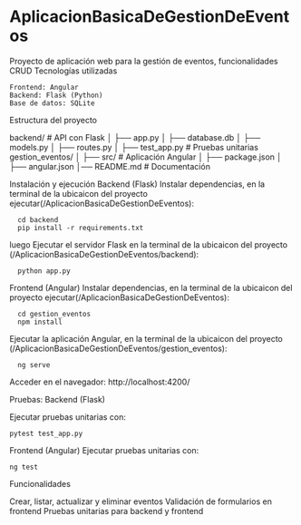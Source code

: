 # AplicacionBasicaDeGestionDeEventos
Proyecto de aplicación web para la gestión de eventos, funcionalidades CRUD
Tecnologías utilizadas

    Frontend: Angular
    Backend: Flask (Python)
    Base de datos: SQLite

Estructura del proyecto


backend/             # API con Flask
│   ├── app.py
│   ├── database.db
│   ├── models.py
│   ├── routes.py
│   ├── test_app.py      # Pruebas unitarias
gestion_eventos/
│   ├── src/               # Aplicación Angular
│   ├── package.json
│   ├── angular.json
│── README.md            # Documentación

Instalación y ejecución
 Backend (Flask)
    Instalar dependencias, en la terminal de la ubicaicon del proyecto ejecutar(/AplicacionBasicaDeGestionDeEventos):
      
      cd backend
      pip install -r requirements.txt

  luego Ejecutar el servidor Flask en la terminal de la ubicaicon del proyecto (/AplicacionBasicaDeGestionDeEventos/backend):
      
      python app.py

 Frontend (Angular)
    Instalar dependencias, en la terminal de la ubicaicon del proyecto ejecutar(/AplicacionBasicaDeGestionDeEventos):
      
      cd gestion_eventos
      npm install

  Ejecutar la aplicación Angular,  en la terminal de la ubicaicon del proyecto (/AplicacionBasicaDeGestionDeEventos/gestion_eventos):
      
      ng serve

Acceder en el navegador:
http://localhost:4200/


Pruebas:
Backend (Flask)

Ejecutar pruebas unitarias con:
    
    pytest test_app.py

Frontend (Angular)
Ejecutar pruebas unitarias con:
    
    ng test

Funcionalidades

Crear, listar, actualizar y eliminar eventos
Validación de formularios en frontend
Pruebas unitarias para backend y frontend

    
